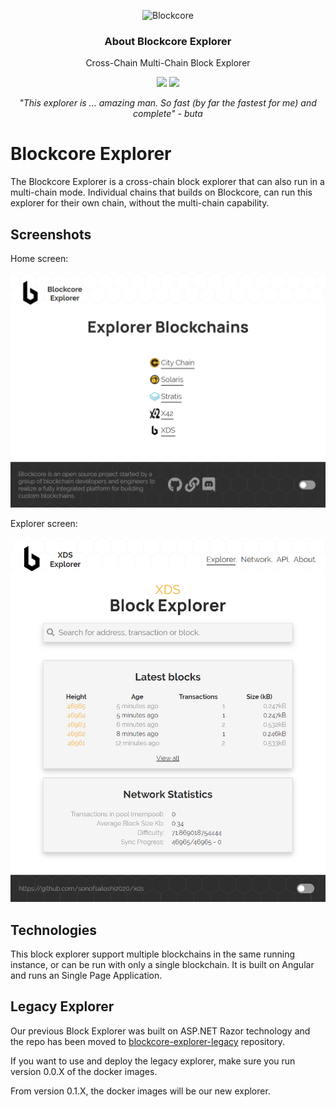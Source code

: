 <p align="center">
  <p align="center">
    <img src="https://avatars3.githubusercontent.com/u/53176002?s=200&v=4" height="100" alt="Blockcore" />
  </p>
  <h3 align="center">
    About Blockcore Explorer
  </h3>
  <p align="center">
    Cross-Chain Multi-Chain Block Explorer
  </p>
  <p align="center">
      <a href="https://github.com/block-core/blockcore.explorer/actions"><img src="https://github.com/block-core/blockcore-explorer/workflows/Build%20and%20Release%20Binaries/badge.svg" /></a>
      <a href="https://github.com/block-core/blockcore-explorer/actions"><img src="https://github.com/block-core/blockcore-explorer/workflows/Build%20and%20Release%20Docker%20Image/badge.svg" /></a>
  </p>
  <p align="center"><em>"This explorer is ... amazing man. So fast (by far the fastest for me) and complete" - buta</em></p>
</p>

# Blockcore Explorer

The Blockcore Explorer is a cross-chain block explorer that can also run in a multi-chain mode. Individual chains that builds on Blockcore, can run this explorer for their own chain, without the multi-chain capability.

## Screenshots

Home screen:

![Home screen](/doc/blockcore-home-screenshot.png?raw=true "Blockcore Explorer Home screenshot")

Explorer screen:

![Alt text](doc/blockcore-explorer-screenshot.png?raw=true "Blockcore Explorer screenshot")

## Technologies

This block explorer support multiple blockchains in the same running instance, or can be run with only a single blockchain. It is built on Angular and runs an Single Page Application.

## Legacy Explorer

Our previous Block Explorer was built on ASP.NET Razor technology and the repo has been moved
to [blockcore-explorer-legacy](https://github.com/block-core/blockcore-explorer-legacy) repository.

If you want to use and deploy the legacy explorer, make sure you run version 0.0.X of the docker images.

From version 0.1.X, the docker images will be our new explorer.